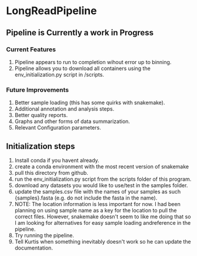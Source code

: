 # LongReadPipeline

## Pipeline is Currently a work in Progress 

### Current Features 

1. Pipeline appears to run to completion wihout error up to binning.
2. Pipeline allows you to download all containers using the env_initialization.py script in /scripts.

### Future Improvements 
1. Better sample loading (this has some quirks with snakemake).
2. Additional annotation and analysis steps.  
3. Better quality reports.
4. Graphs and other forms of data summarization.
5. Relevant Configuration parameters.

## Initialization steps
1. Install conda if you havent already.
2. create a conda environment with the most recent version of snakemake
3. pull this directory from github.
4. run the env_initialization.py script from the scripts folder of this program. 
5. download any datasets you would like to use/test in the samples folder. 
6. update the samples.csv file with the names of your samples as such {samples}.fasta (e.g. do not include the fasta in the name). 
7. NOTE: The location information is less important for now. I had been planning on using sample name as a key for the location to pull the correct files. However, snakemake doesn't seem to like me doing that so I am looking for alternatives for easy sample loading andreference in the pipeline. 
8. Try running the pipeline.
9. Tell Kurtis when something inevitably doesn't work so he can update the documentation. 
